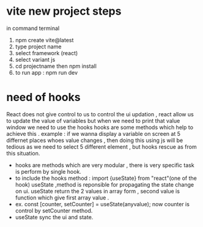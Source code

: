 # vite new project steps
in command terminal 
1. npm create vite@latest
2. type project name
3. select framework (react)
4. select variant js
5. cd projectname then npm install
6. to run app : npm run dev

# need of hooks
React does not give control to us to control the ui updation ,
react allow us to update the value of variables but when we need to print that value window we need to use the hooks
hooks are some methods which help to achieve this .
example : if we wanna display a variable on screen at 5 differnet places whoes value changes , then doing this using js will be tedious as we need to select 5 different element , but hooks rescue as from this situation.
* hooks are methods which are very modular , there is very specific task is perform by single hook. 
* to include the hooks method : import {useState} from "react"(one of the hook)
useState ,method is reponsible for propagating the state change on ui.
useState return the 2 values in array form , second value is function which give first array value .
* ex. const [counter, setCounter] = useState(anyvalue);
now counter is control by setCounter method.
* useState sync the ui and state.